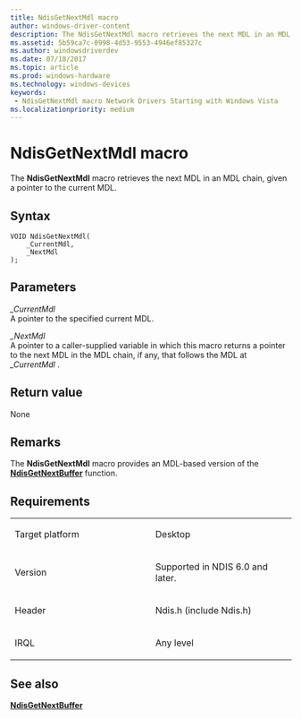 ```yaml
---
title: NdisGetNextMdl macro
author: windows-driver-content
description: The NdisGetNextMdl macro retrieves the next MDL in an MDL chain, given a pointer to the current MDL.
ms.assetid: 5b59ca7c-0998-4d53-9553-4946ef85327c
ms.author: windowsdriverdev 
ms.date: 07/18/2017 
ms.topic: article 
ms.prod: windows-hardware 
ms.technology: windows-devices 
keywords:
 - NdisGetNextMdl macro Network Drivers Starting with Windows Vista
ms.localizationpriority: medium
---
```


# NdisGetNextMdl macro


The **NdisGetNextMdl** macro retrieves the next MDL in an MDL chain, given a pointer to the current MDL.

Syntax
------

```ManagedCPlusPlus
VOID NdisGetNextMdl(
    _CurrentMdl,
    _NextMdl
);
```

Parameters
----------

*\_CurrentMdl*   
A pointer to the specified current MDL.

*\_NextMdl*   
A pointer to a caller-supplied variable in which this macro returns a pointer to the next MDL in the MDL chain, if any, that follows the MDL at *\_CurrentMdl* .

Return value
------------

None

Remarks
-------

The **NdisGetNextMdl** macro provides an MDL-based version of the [**NdisGetNextBuffer**](https://msdn.microsoft.com/library/windows/hardware/ff552070) function.

Requirements
------------

<table>
<colgroup>
<col width="50%" />
<col width="50%" />
</colgroup>
<tbody>
<tr class="odd">
<td><p>Target platform</p></td>
<td>Desktop</td>
</tr>
<tr class="even">
<td><p>Version</p></td>
<td><p>Supported in NDIS 6.0 and later.</p></td>
</tr>
<tr class="odd">
<td><p>Header</p></td>
<td>Ndis.h (include Ndis.h)</td>
</tr>
<tr class="even">
<td><p>IRQL</p></td>
<td><p>Any level</p></td>
</tr>
</tbody>
</table>

## See also


[**NdisGetNextBuffer**](https://msdn.microsoft.com/library/windows/hardware/ff552070)

 

 




